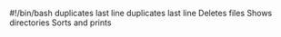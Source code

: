 #!/bin/bash
duplicates last line
duplicates last line
Deletes files
Shows directories
Sorts and prints
